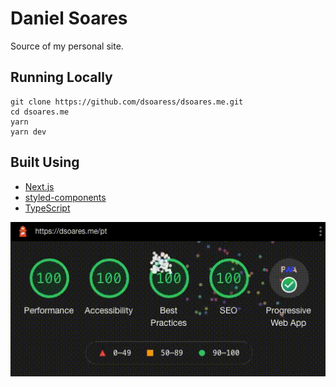 # Daniel Soares

Source of my personal site.

## Running Locally

```shell
git clone https://github.com/dsoaress/dsoares.me.git
cd dsoares.me
yarn
yarn dev
```

## Built Using

- [Next.js](https://nextjs.org)
- [styled-components](https://styled-components.com)
- [TypeScript](https://www.typescriptlang.org)

![Lighthouse](./src/assets/lighthouse.gif)
